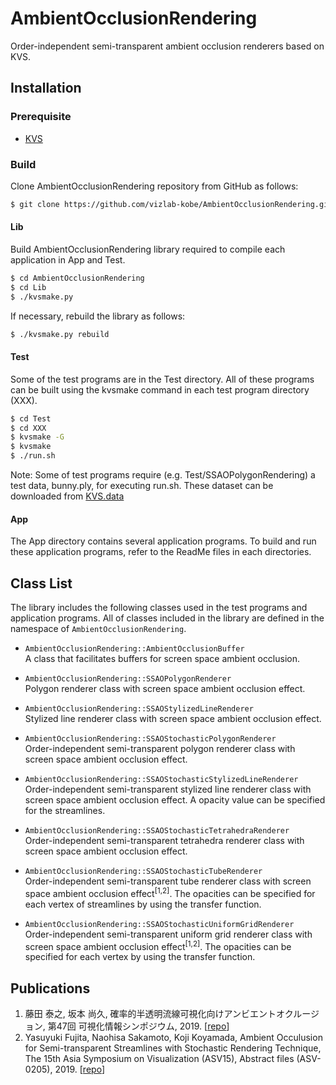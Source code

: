 # AmbientOcclusionRendering
Order-independent semi-transparent ambient occlusion renderers based on KVS.

## Installation

### Prerequisite
* [KVS](https://github.com/naohisas/KVS)

### Build
Clone AmbientOcclusionRendering repository from GitHub as follows:
```bash
$ git clone https://github.com/vizlab-kobe/AmbientOcclusionRendering.git
```

#### Lib
Build AmbientOcclusionRendering library required to compile each application in App and Test.
```bash
$ cd AmbientOcclusionRendering
$ cd Lib
$ ./kvsmake.py
```

If necessary, rebuild the library as follows:
```bash
$ ./kvsmake.py rebuild
```

#### Test
Some of the test programs are in the Test directory. All of these programs can be built using the kvsmake command in each test program directory (XXX).
```bash
$ cd Test
$ cd XXX
$ kvsmake -G
$ kvsmake
$ ./run.sh
```

Note: Some of test programs require (e.g. Test/SSAOPolygonRendering) a test data, bunny.ply, for executing run.sh. These dataset can be downloaded from [KVS.data](https://github.com/naohisas/KVS.data)

#### App
The App directory contains several application programs. To build and run these application programs, refer to the ReadMe files in each directories.

## Class List
The library includes the following classes used in the test programs and application programs. All of classes included in the library are defined in the namespace of `AmbientOcclusionRendering`.

* `AmbientOcclusionRendering::AmbientOcclusionBuffer`
<br>A class that facilitates buffers for screen space ambient occlusion.

* `AmbientOcclusionRendering::SSAOPolygonRenderer`
<br>Polygon renderer class with screen space ambient occlusion effect.

* `AmbientOcclusionRendering::SSAOStylizedLineRenderer`
<br>Stylized line renderer class with screen space ambient occlusion effect.

* `AmbientOcclusionRendering::SSAOStochasticPolygonRenderer`
<br>Order-independent semi-transparent polygon renderer class with screen space ambient occlusion effect.

* `AmbientOcclusionRendering::SSAOStochasticStylizedLineRenderer`
<br>Order-independent semi-transparent stylized line renderer class with screen space ambient occlusion effect. A opacity value can be specified for the streamlines.

* `AmbientOcclusionRendering::SSAOStochasticTetrahedraRenderer`
<br>Order-independent semi-transparent tetrahedra renderer class with screen space ambient occlusion effect.

* `AmbientOcclusionRendering::SSAOStochasticTubeRenderer`
<br>Order-independent semi-transparent tube renderer class with screen space ambient occlusion effect<sup>[1,2]</sup>. The opacities can be specified for each vertex of streamlines by using the transfer function.

* `AmbientOcclusionRendering::SSAOStochasticUniformGridRenderer`
<br>Order-independent semi-transparent uniform grid renderer class with screen space ambient occlusion effect<sup>[1,2]</sup>. The opacities can be specified for each vertex by using the transfer function.

## Publications
1. 藤田 泰之, 坂本 尚久, 確率的半透明流線可視化向けアンビエントオクルージョン, 第47回 可視化情報シンポジウム, 2019. [[repo](https://github.com/vizlab-kobe-paper/2019_VisSympo__YasuyukiFujita)]
2. Yasuyuki Fujita, Naohisa Sakamoto, Koji Koyamada, Ambient Occulusion for Semi-transparent Streamlines with Stochastic Rendering Technique, The 15th Asia Symposium on Visualization (ASV15), Abstract files (ASV-0205), 2019. [[repo](https://github.com/vizlab-kobe-paper/2019_ASV__YasuyukiFujita/blob/master/Submitted/abst.pdf)]
